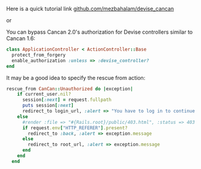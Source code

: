 Here is a quick tutorial link
[github.com/mezbahalam/devise_cancan](https://github.com/mezbahalam/devise_cancan)

or 

You can bypass Cancan 2.0's authorization for Devise controllers similar to Cancan 1.6:

```ruby
class ApplicationController < ActionController::Base
  protect_from_forgery
  enable_authorization :unless => :devise_controller?
end
```

It may be a good idea to specify the rescue from action:

```ruby
rescue_from CanCan::Unauthorized do |exception|
    if current_user.nil?
      session[:next] = request.fullpath
      puts session[:next]
      redirect_to login_url, :alert => "You have to log in to continue."
    else
      #render :file => "#{Rails.root}/public/403.html", :status => 403
      if request.env["HTTP_REFERER"].present?
        redirect_to :back, :alert => exception.message
      else
        redirect_to root_url, :alert => exception.message
      end
    end
  end
```